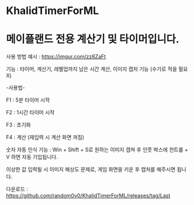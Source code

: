 # KhalidTimerForML

# 메이플랜드 전용 계산기 및 타이머입니다.

사용 방법 예시 : https://imgur.com/zz8ZaFt

기능 : 타이머, 계산기, 레벨업까지 남은 시간 계산, 이미지 캡처 기능 (수기로 적을 필요 X)

-사용법-

F1 : 5분 타이머 시작


F2 : 1시간 타이머 시작


F3 : 초기화


F4 : 계산 (재입력 시 계산 화면 꺼짐)

숫자 자동 인식 기능 : 
Win + Shift + S로 원하는 이미지 캡쳐 후 인풋 박스에 컨트롤 + V 하면 자동 기입됩니다.


이상한 값 입력될 시 이미지 해상도 문제로, 게임 화면을 키운 후 캡처를 해주시면 됩니다.


다운로드 : https://github.com/random0v0/KhalidTimerForML/releases/tag/Last
